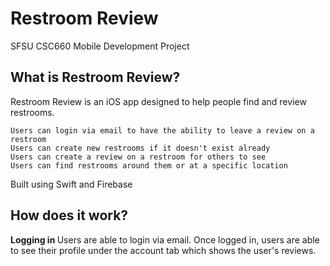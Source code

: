 # Restroom Review
SFSU CSC660 Mobile Development Project


## What is Restroom Review?
Restroom Review is an iOS app designed to help people find and review restrooms.

    Users can login via email to have the ability to leave a review on a restroom
    Users can create new restrooms if it doesn't exist already
    Users can create a review on a restroom for others to see
    Users can find restrooms around them or at a specific location
    
Built using Swift and Firebase


## How does it work?
<b align="center">
    Logging in
</b>
Users are able to login via email. Once logged in, users are able to see their profile under the account tab which shows the user's reviews.
